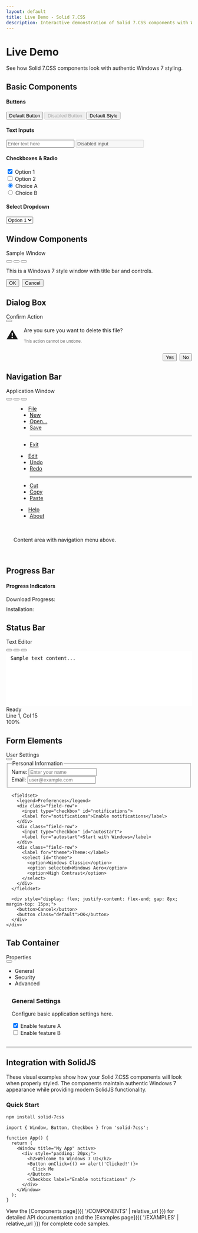 ```yaml
---
layout: default
title: Live Demo - Solid 7.CSS
description: Interactive demonstration of Solid 7.CSS components with Windows 7 styling
---
```


# Live Demo

See how Solid 7.CSS components look with authentic Windows 7 styling.

## Basic Components

<div class="component-grid">
  <div class="component-demo">
    <h4>Buttons</h4>
    <button>Default Button</button>
    <button disabled>Disabled Button</button>
    <button class="default">Default Style</button>
  </div>

  <div class="component-demo">
    <h4>Text Inputs</h4>
    <input type="text" placeholder="Enter text here">
    <input type="text" value="Disabled input" disabled>
  </div>

  <div class="component-demo">
    <h4>Checkboxes & Radio</h4>
    <div>
      <input type="checkbox" id="check1" checked>
      <label for="check1">Option 1</label>
    </div>
    <div>
      <input type="checkbox" id="check2">
      <label for="check2">Option 2</label>
    </div>
    <div>
      <input type="radio" name="radio1" id="radio1" checked>
      <label for="radio1">Choice A</label>
    </div>
    <div>
      <input type="radio" name="radio1" id="radio2">
      <label for="radio1">Choice B</label>
    </div>
  </div>

  <div class="component-demo">
    <h4>Select Dropdown</h4>
    <select>
      <option>Option 1</option>
      <option>Option 2</option>
      <option>Option 3</option>
    </select>
  </div>
</div>

## Window Components

<div class="preview-area">
  <div class="window" role="window">
    <div class="title-bar">
      <div class="title-bar-text">Sample Window</div>
      <div class="title-bar-controls">
        <button aria-label="Minimize"></button>
        <button aria-label="Maximize"></button>
        <button aria-label="Close"></button>
      </div>
    </div>
    <div class="window-body">
      <p>This is a Windows 7 style window with title bar and controls.</p>
      <div style="display: flex; gap: 8px; margin-top: 10px;">
        <button>OK</button>
        <button>Cancel</button>
      </div>
    </div>
  </div>
</div>

## Dialog Box

<div class="preview-area">
  <div class="window" role="window">
    <div class="title-bar">
      <div class="title-bar-text">Confirm Action</div>
      <div class="title-bar-controls">
        <button aria-label="Close"></button>
      </div>
    </div>
    <div class="window-body">
      <div style="display: flex; align-items: center; gap: 15px;">
        <div style="font-size: 32px;">⚠️</div>
        <div>
          <p>Are you sure you want to delete this file?</p>
          <p style="font-size: 11px; color: #666;">This action cannot be undone.</p>
        </div>
      </div>
      <div style="display: flex; justify-content: flex-end; gap: 8px; margin-top: 15px;">
        <button>Yes</button>
        <button class="default">No</button>
      </div>
    </div>
  </div>
</div>

## Navigation Bar

<div class="preview-area">
  <div class="window" role="window">
    <div class="title-bar">
      <div class="title-bar-text">Application Window</div>
      <div class="title-bar-controls">
        <button aria-label="Minimize"></button>
        <button aria-label="Maximize"></button>
        <button aria-label="Close"></button>
      </div>
    </div>
    <div class="window-body" style="padding: 0;">
      <menu role="menubar">
        <li role="menuitem" tabindex="0">
          <a href="#file" role="button" aria-haspopup="true">File</a>
          <ul role="menu">
            <li role="menuitem"><a href="#">New</a></li>
            <li role="menuitem"><a href="#">Open...</a></li>
            <li role="menuitem"><a href="#">Save</a></li>
            <hr />
            <li role="menuitem"><a href="#">Exit</a></li>
          </ul>
        </li>
        <li role="menuitem" tabindex="0">
          <a href="#edit" role="button" aria-haspopup="true">Edit</a>
          <ul role="menu">
            <li role="menuitem"><a href="#">Undo</a></li>
            <li role="menuitem"><a href="#">Redo</a></li>
            <hr />
            <li role="menuitem"><a href="#">Cut</a></li>
            <li role="menuitem"><a href="#">Copy</a></li>
            <li role="menuitem"><a href="#">Paste</a></li>
          </ul>
        </li>
        <li role="menuitem" tabindex="0">
          <a href="#help" role="button" aria-haspopup="true">Help</a>
          <ul role="menu">
            <li role="menuitem"><a href="#">About</a></li>
          </ul>
        </li>
      </menu>
      <div style="padding: 20px;">
        <p>Content area with navigation menu above.</p>
      </div>
    </div>
  </div>
</div>

## Progress Bar

<div class="preview-area">
  <div class="component-demo">
    <h4>Progress Indicators</h4>
    <div style="margin: 10px 0;">
      <label>Download Progress:</label>
      <div class="progress-bar">
        <div class="progress" style="width: 65%;"></div>
      </div>
    </div>
    <div style="margin: 10px 0;">
      <label>Installation:</label>
      <div class="progress-bar">
        <div class="progress" style="width: 30%;"></div>
      </div>
    </div>
  </div>
</div>

## Status Bar

<div class="preview-area">
  <div class="window" role="window">
    <div class="title-bar">
      <div class="title-bar-text">Text Editor</div>
      <div class="title-bar-controls">
        <button aria-label="Minimize"></button>
        <button aria-label="Maximize"></button>
        <button aria-label="Close"></button>
      </div>
    </div>
    <div class="window-body" style="padding: 0; height: 200px; display: flex; flex-direction: column;">
      <div style="flex: 1; padding: 10px; background: white;">
        <textarea style="width: 100%; height: 100%; border: none; resize: none; font-family: monospace;">Sample text content...</textarea>
      </div>
      <div class="status-bar">
        <div class="status-bar-field">Ready</div>
        <div class="status-bar-field">Line 1, Col 15</div>
        <div class="status-bar-field">100%</div>
      </div>
    </div>
  </div>
</div>

## Form Elements

<div class="preview-area">
  <div class="window" role="window">
    <div class="title-bar">
      <div class="title-bar-text">User Settings</div>
      <div class="title-bar-controls">
        <button aria-label="Close"></button>
      </div>
    </div>
    <div class="window-body">
      <fieldset>
        <legend>Personal Information</legend>
        <div class="field-row">
          <label for="name">Name:</label>
          <input type="text" id="name" placeholder="Enter your name">
        </div>
        <div class="field-row">
          <label for="email">Email:</label>
          <input type="email" id="email" placeholder="user@example.com">
        </div>
      </fieldset>
      
      <fieldset>
        <legend>Preferences</legend>
        <div class="field-row">
          <input type="checkbox" id="notifications">
          <label for="notifications">Enable notifications</label>
        </div>
        <div class="field-row">
          <input type="checkbox" id="autostart">
          <label for="autostart">Start with Windows</label>
        </div>
        <div class="field-row">
          <label for="theme">Theme:</label>
          <select id="theme">
            <option>Windows Classic</option>
            <option selected>Windows Aero</option>
            <option>High Contrast</option>
          </select>
        </div>
      </fieldset>
      
      <div style="display: flex; justify-content: flex-end; gap: 8px; margin-top: 15px;">
        <button>Cancel</button>
        <button class="default">OK</button>
      </div>
    </div>
  </div>
</div>

## Tab Container

<div class="preview-area">
  <div class="window" role="window">
    <div class="title-bar">
      <div class="title-bar-text">Properties</div>
      <div class="title-bar-controls">
        <button aria-label="Close"></button>
      </div>
    </div>
    <div class="window-body" style="padding: 0;">
      <div class="tab-container">
        <ul class="tabs" role="tablist">
          <li class="tab" role="tab" aria-selected="true">General</li>
          <li class="tab" role="tab">Security</li>
          <li class="tab" role="tab">Advanced</li>
        </ul>
        <div class="tab-content" role="tabpanel" style="padding: 15px;">
          <h3 style="margin-top: 0;">General Settings</h3>
          <p>Configure basic application settings here.</p>
          <div class="field-row">
            <input type="checkbox" id="general1" checked>
            <label for="general1">Enable feature A</label>
          </div>
          <div class="field-row">
            <input type="checkbox" id="general2">
            <label for="general2">Enable feature B</label>
          </div>
        </div>
      </div>
    </div>
  </div>
</div>

---

## Integration with SolidJS

These visual examples show how your Solid 7.CSS components will look when properly styled. The components maintain authentic Windows 7 appearance while providing modern SolidJS functionality.

### Quick Start

```bash
npm install solid-7css
```

```tsx
import { Window, Button, Checkbox } from 'solid-7css';

function App() {
  return (
    <Window title="My App" active>
      <div style="padding: 20px;">
        <h2>Welcome to Windows 7 UI</h2>
        <Button onClick={() => alert('Clicked!')}>
          Click Me
        </Button>
        <Checkbox label="Enable notifications" />
      </div>
    </Window>
  );
}
```

View the [Components page]({{ '/COMPONENTS' | relative_url }}) for detailed API documentation and the [Examples page]({{ '/EXAMPLES' | relative_url }}) for complete code samples.
